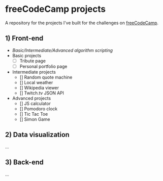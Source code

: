 # freeCodeCamp projects
A repository for the projects I've built for the challenges on [freeCodeCamp](https://www.freecodecamp.com).

## 1) Front-end
- _Basic/Intermediate/Advanced algorithm scripting_
- Basic projects
    - [ ] Tribute page
    - [ ] Personal portfolio page
- Intermediate projects
    - [] Random quote machine
    - [] Local weather
    - [] Wikipedia viewer
    - [] Twitch.tv JSON API
- Advanced projects
    - [] JS calculator
    - [] Pomodoro clock
    - [] Tic Tac Toe
    - [] Simon Game

## 2) Data visualization

...

## 3) Back-end

...